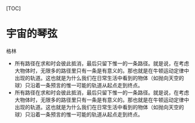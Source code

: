 [TOC]

# 宇宙的琴弦
格林

- 所有路径在求和时会彼此抵消，最后只留下惟一的一条路径。就是说，在考虑大物体时，无限多的路径里只有一条是有意义的。那也就是在牛顿运动定律中出现的轨道。这也就是为什么我们在日常生活中看到的物体（如抛向天空的球）只沿着一条预言的惟一可能的轨道从起点走到终点。
- 所有路径在求和时会彼此抵消，最后只留下惟一的一条路径。就是说，在考虑大物体时，无限多的路径里只有一条是有意义的。那也就是在牛顿运动定律中出现的轨道。这也就是为什么我们在日常生活中看到的物体（如抛向天空的球）只沿着一条预言的惟一可能的轨道从起点走到终点。
